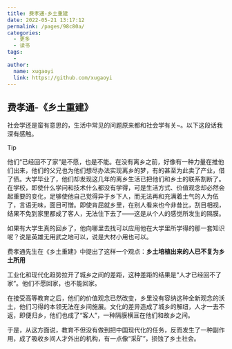```yaml
---
title: 费孝通-乡土重建
date: 2022-05-21 13:17:12
permalink: /pages/98c80a/
categories:
  - 更多
  - 读书
tags:
  - 
author: 
  name: xugaoyi
  link: https://github.com/xugaoyi
---
```

## 费孝通-《乡土重建》

社会学还是蛮有意思的，生活中常见的问题原来都和社会学有关~。以下这段话我深有感触。

> [!TIP]
> 他们“已经回不了家”是不愿，也是不能。在没有离乡之前，好像有一种力量在推他们出来，他们的父兄也为他们想尽办法实现离乡的梦，有的甚至为此卖了产业，借了债。大学毕业了，他们却发现这几年的离乡生活已把他们和乡土的联系割断了。在学校，即使什么学问和技术什么都没有学得，可是生活方式、价值观念却必然会起重要的变化，足够使他自己觉得异于乡下人，而无法再和充满着土气的人为伍了，言语无味，面目可憎。即使肯屈就乡里，在别人看来也今非昔比，刮目相视，结果不免到家里都成了客人，无法住下去了——这是从个人的感觉所发生的隔膜。

如果有大学生真的回乡了，他向哪里去找可以应用他在大学里所学得的那一套知识呢？说是英雄无用武之地可以，说是大材小用也可以。

<!-- 大都市吸收新人物的能力比县城大一些，他们并没有利用新知识去改良传统知识 -->

费孝通先生在《乡土重建》中提出了这样一个观点：**乡土培植出来的人已不复为乡土所用**

工业化和现代化趋势拉开了城乡之间的差距，这种差距的结果是“人才已经回不了家”。他们不愿回家，也不能回家。

在接受高等教育之后，他们的价值观念已然改变，乡里没有容纳这种全新观念的沃土，他们习得的本领无法在乡间施展。文化的差异造成了城乡的解纽，人才一去不返，即便归乡，他们也成了“客人”，一种隔膜横亘在他们和故乡之间。

于是，从这方面说，教育不但没有做到把中国现代化的任务，反而发生了一种副作用，成了吸收乡间人才外出的机构，有一点像“采矿”，损蚀了乡土社会。